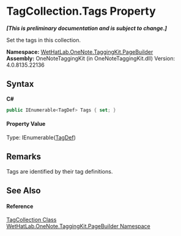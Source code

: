 # TagCollection.Tags Property 
 _**\[This is preliminary documentation and is subject to change.\]**_

Set the tags in this collection.

**Namespace:**&nbsp;<a href="56352230-71f2-f4b7-63a8-983965663af5.md">WetHatLab.OneNote.TaggingKit.PageBuilder</a><br />**Assembly:**&nbsp;OneNoteTaggingKit (in OneNoteTaggingKit.dll) Version: 4.0.8135.22136

## Syntax

**C#**<br />
``` C#
public IEnumerable<TagDef> Tags { set; }
```


#### Property Value
Type: IEnumerable(<a href="76f26dcb-6d94-451a-0931-56436dcad40f.md">TagDef</a>)

## Remarks
Tags are identified by their tag definitions.

## See Also


#### Reference
<a href="690c2dc2-ed96-3d88-635a-e04151eea12b.md">TagCollection Class</a><br /><a href="56352230-71f2-f4b7-63a8-983965663af5.md">WetHatLab.OneNote.TaggingKit.PageBuilder Namespace</a><br />